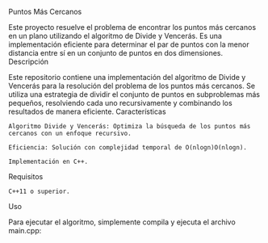 Puntos Más Cercanos

Este proyecto resuelve el problema de encontrar los puntos más cercanos en un plano utilizando el algoritmo de Divide y Vencerás. Es una implementación eficiente para determinar el par de puntos con la menor distancia entre sí en un conjunto de puntos en dos dimensiones.
Descripción

Este repositorio contiene una implementación del algoritmo de Divide y Vencerás para la resolución del problema de los puntos más cercanos. Se utiliza una estrategia de dividir el conjunto de puntos en subproblemas más pequeños, resolviendo cada uno recursivamente y combinando los resultados de manera eficiente.
Características

    Algoritmo Divide y Vencerás: Optimiza la búsqueda de los puntos más cercanos con un enfoque recursivo.

    Eficiencia: Solución con complejidad temporal de O(nlog⁡n)O(nlogn).

    Implementación en C++.

Requisitos

    C++11 o superior.

Uso

Para ejecutar el algoritmo, simplemente compila y ejecuta el archivo main.cpp:
